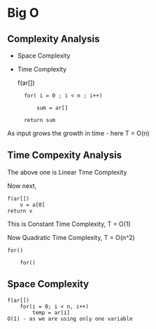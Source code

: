 # Big O

## Complexity Analysis

- Space Complexity
- Time Complexity

    f(ar[])

        for( i = 0 ; i < n ; i++)

            sum = ar[]

        return sum

As input grows the growth in time - here T = O(n)

## Time Compexity Analysis

The above one is Linear Time Complexity

Now next,

    f(ar[])
        v = a[0]
    return v

This is Constant Time Complexity, T = O(1)

Now Quadratic Time Complexity, T =  O(n^2)

    for()

        for()


## Space Complexity

    f(ar[])
        for(i = 0; i < n, i++)
            temp = ar[i]
    O(1) - as we are using only one variable
